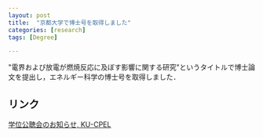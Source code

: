 ```yaml
---
layout: post
title:  "京都大学で博士号を取得しました"
categories: [research]
tags: [Degree]

---
```


"電界および放電が燃焼反応に及ぼす影響に関する研究"というタイトルで博士論文を提出し，エネルギー科学の博士号を取得しました．

## リンク

[学位公聴会のお知らせ, KU-CPEL](https://cpel.energy.kyoto-u.ac.jp/2024/02/19/%e5%ad%a6%e4%bd%8d%e5%85%ac%e8%81%b4%e4%bc%9a%e3%81%ae%e3%81%8a%e7%9f%a5%e3%82%89%e3%81%9b/)
